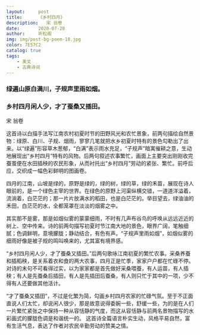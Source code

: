 ```yaml
---
layout:     post
title:      《乡村四月》
description:   宋 翁卷
date:       2020-07-20
author:     听松阁
img: img/post-bg-poem-18.jpg
color: 7E57C2
catalog: true
tags:
    - 美文
    - 古典诗词
---
```


### 绿遍山原白满川，子规声里雨如烟。
### 乡村四月闲人少，才了蚕桑又插田。

宋 翁卷

这首诗以白描手法写江南农村初夏时节的田野风光和农忙景象，前两句描绘自然景物：绿原、白川、子规、烟雨，寥寥几笔就把水乡初夏时特有的景色勾勒出了出来。以“绿遍”形容草木葱郁，“白满”表示雨水充足，“子规声”暗寓催耕之意，生动地展现出“乡村四月”特有的风物。后两句叙述农事繁忙，画面上主要突出刚刚收完蚕茧便在水田插秧的农民形象，从而衬托出“乡村四月”劳动的紧张、繁忙。前呼后应，交织成一幅色彩鲜明的图画卷。

四月的江南，山坡是绿的，原野是绿的，绿的树，绿的草，绿的禾苗，展现在诗人眼前的，是一个绿色主宰的世界。在绿色的原野上河渠纵横交错，一道道洋溢着，流淌着，白茫茫的；那一片片放满水的稻田，也是白茫茫的。举目望去，绿油油的禾田，白茫茫的水，全都笼罩在淡淡的烟雾之中。

其实那不是雾，那是如烟似雾的蒙蒙细雨，不时有几声布谷鸟的呼唤从远远近近的树上、空中传来。诗的前两句描写初夏时节江南大地的景色，眼界广阔，笔触细腻；色调鲜明，意境朦胧；静动结合，有色有声。“子规声里雨如烟”，如烟似雾的细雨好像是被子规的鸣叫唤来的，尤其富有境界感。

“乡村四月闲人少，才了蚕桑又插田。”后两句歌咏江南初夏的繁忙农事。采桑养蚕和插稻秧，是关系着衣和食的两大农事，四月正是忙季，家家户户都在忙碌不停。对诗的末句不可看得过实，以为家家都是首先做好采桑喂蚕，有人运苗，有人插秧；有人是先蚕桑后插田，有人是先插田后蚕桑，有人则只忙于其中的一项，少不得有人还要做其他活计。

“才了蚕桑又插田”，不过是化繁为简，勾画乡村四月农家的忙碌气氛。至于不正面直说人们太忙，却说闲人很少，那是故意说得委婉一些，舒缓一些，为的是在人们一片繁忙紧张之中保持一种从容恬静的气度，而这从容恬静与前两名景物描写的水彩画式的朦胧色调是和谐统一的。
这首诗全篇语言朴实生动，风格平易自然，富有生活气息，表达了作者对农民辛勤劳动的赞美之情。
